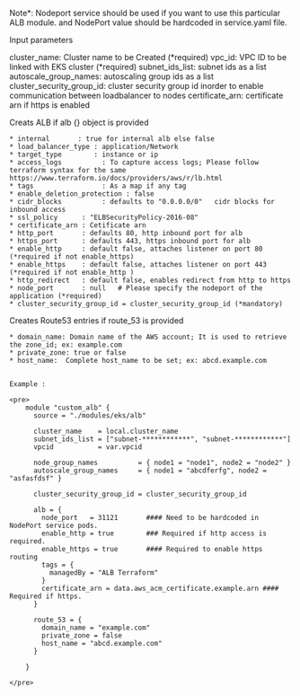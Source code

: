Note*: 
  Nodeport service should be used if you want to use this particular ALB module.
  and NodePort value should be hardcoded in service.yaml file.

Input parameters
  
  cluster_name: Cluster name to be Created (*required)
  vpc_id: VPC ID to be linked with EKS cluster (*required)
  subnet_ids_list: subnet ids as a list
  autoscale_group_names: autoscaling group ids as a list
  cluster_security_group_id: cluster security group id inorder to enable communication between loadbalancer to nodes
  certificate_arn: certificate arn if https is enabled
  
  Creats ALB if alb {} object is provided

    * internal       : true for internal alb else false
    * load_balancer_type : application/Network
    * target_type        : instance or ip 
    * access_logs          : To capture access logs; Please follow terraform syntax for the same https://www.terraform.io/docs/providers/aws/r/lb.html
    * tags                 : As a map if any tag
    * enable_deletion_protection : false 
    * cidr_blocks          : defaults to "0.0.0.0/0"   cidr blocks for inbound access
    * ssl_policy      : "ELBSecurityPolicy-2016-08"
    * certificate_arn : Cetificate arn
    * http_port       : defaults 80, http inbound port for alb
    * https_port      : defaults 443, https inbound port for alb
    * enable_http     : default false, attaches listener on port 80 (*required if not enable_https)
    * enable_https    : default false, attaches listener on port 443 (*required if not enable_http )
    * http_redirect   : default false, enables redirect from http to https
    * node_port       : null   # Please specify the nodeport of the application (*required)
    * cluster_security_group_id = cluster_security_group_id (*mandatory)

  Creates Route53 entries if route_53 is provided

    * domain_name: Domain name of the AWS account; It is used to retrieve the zone_id; ex: example.com
    * private_zone: true or false
    * host_name:  Complete host_name to be set; ex: abcd.example.com


    Example :

    <pre>
        module "custom_alb" {
          source = "./modules/eks/alb"

          cluster_name    = local.cluster_name
          subnet_ids_list = ["subnet-************", "subnet-************"]
          vpcid           = var.vpcid
        
          node_group_names          = { node1 = "node1", node2 = "node2" }
          autoscale_group_names     = { node1 = "abcdferfg", node2 = "asfasfdsf" }

          cluster_security_group_id = cluster_security_group_id

          alb = {
            node_port   = 31121       #### Need to be hardcoded in NodePort service pods.
            enable_http = true        ### Required if http access is required.
            enable_https = true       #### Required to enable https routing 
            tags = {
              managedBy = "ALB Terraform"
            }
            certificate_arn = data.aws_acm_certificate.example.arn #### Required if https.
          }

          route_53 = {
            domain_name = "example.com"
            private_zone = false
            host_name = "abcd.example.com"
          }

        }

    </pre>
